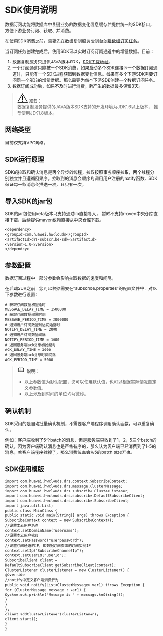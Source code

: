 # SDK使用说明<a name="drs_15_0006"></a>

数据订阅功能将数据库中关键业务的数据变化信息缓存并提供统一的SDK接口，方便下游业务订阅、获取、并消费。

在使用SDK消费之前，需要先在数据复制服务控制台[创建数据订阅任务](https://support.huaweicloud.com/qs-drs/drs_07_0006.html)。

当订阅任务创建完成后，使用SDK可以实时订阅订阅通道中的增量数据。目前：

1.  数据复制服务只提供JAVA版本SDK，[SDK下载地址](SDK下载地址.md)。
2.  一个订阅通道只能被一个SDK消费，如果启动多个SDK连接同一个数据订阅通道时，只能有一个SDK进程获取到数据变化信息。如果有多个下游SDK需要订阅同一个RDS的增量数据。那么需要为每个下游SDK创建一个数据订阅任务。
3.  数据订阅成功后，如果不及时进行消费，新产生的数据最多保留3天。

>![](public_sys-resources/icon-notice.gif) **须知：**   
>数据复制服务提供的JAVA版本SDK支持的开发环境为JDK1.6以上版本， 推荐使用JDK1.8版本。  

## 网络类型<a name="section35314819381"></a>

目前仅支持VPC网络。

## SDK运行原理<a name="section20481840399"></a>

SDK的拉取和确认消息是两个异步的线程，拉取按照事务顺序拉取，两个线程分别独立并且遵循因果序。拉取到的消息会顺序的调用用户注册的notify函数，SDK保证每一条消息会推送一次，且只有一次。

## 导入SDK的jar包<a name="section5284144412437"></a>

SDK的jar包使用beta版本只支持通过lib直接导入， 暂时不支持maven中央仓库直接下载，后续提供maven依赖直接从中央仓库下载。

```
<dependency>
<groupId>com.huawei.hwclouds</groupId>
<artifactId>drs-subscribe-sdk</artifactId>
<version>1.0</version>
</dependcy>
```

## 参数配置<a name="section746955283415"></a>

数据订阅过程中，部分参数会影响拉取数据的速度和间隔。

在启动SDK之前，您可以根据需要在“subscribe.properties“的配置文件中，对以下参数进行设置：

```
# 获取订阅数据初始延时
MESSAGE_DELAY_TIME = 1500000
# 获取订阅数据间隔时间
MESSAGE_PERIOD_TIME = 2000000
# 通知用户订阅数据到达初始延时
NOTIFY_DELAY_TIME = 2000
# 通知用户订阅数据间隔
NOTIFY_PERIOD_TIME = 1000
# 返回服务端ack消息初始延时
ACK_DELAY_TIME = 3000
# 返回服务端ack消息时间间隔
ACK_PERIOD_TIME = 5000
```

>![](public_sys-resources/icon-note.gif) **说明：**   
>-   以上参数值为默认配置，您可以使用默认值，也可以根据实际情况自定义参数值。  
>-   以上涉及到时间的单位均为微秒。  

## 确认机制<a name="section35921612104518"></a>

SDK采用的是自动批量确认机制，不需要客户端程序调用确认函数，可以重复确认。

例如：客户端收到了5个batch的消息，但是服务端只收到了1，2，5三个batch的确认，因为客户端确认消息也是严格有序的，那么认为客户端已经消费到了1-5的消息，若客户端程序挂掉了，那么消费位点会从5的batch size开始。

## SDK使用模版<a name="section14870536164719"></a>

```
import com.huawei.hwclouds.drs.context.SubscribeContext;
import com.huawei.hwclouds.drs.message.ClusterMessage;
import com.huawei.hwclouds.drs.subscribe.ClusterListener;
import com.huawei.hwclouds.drs.subscribe.DefaultSubscribeClient;
import com.huawei.hwclouds.drs.subscribe.SubscribeClient;
import java.util.List;
public class MainClass {
public static void main(String[] args) throws Exception {
SubscribeContext context = new SubscribeContext();
//设置本云用户名称
context.setDomainName("username");
//设置本云用户密码
context.setPassword("userpassword");
//设置订阅通道的IP，即数据订阅页面的订阅实例IP
context.setIp("SubscribeChannelIp");
context.setUserId("userId");
SubscribeClient client =
DefaultSubscribeClient.getSubscribeClient(context);
ClusterListener clusterListener = new ClusterListener() {
@Override
//notify中定义客户端消费行为
public void notify(List<ClusterMessage> var1) throws Exception {
for (ClusterMessage message : var1) {
System.out.println("Message is " + message.toString());
}
}
};
client.addClusterListener(clusterListener);
client.start();
}
}
```

